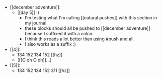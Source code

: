 - [[december adventure]]:
  - [[day 5]] :)
    - I'm testing what I'm calling [[natural pushes]] with this section in my journal.
    - these blocks should all be pushed to [[december adventure]] because I suffixed it with a colon.
    - I think this reads a lot better than using #push and all.
    - ! also works as a suffix :)
- [[4]]:
  - 134 152 134 152 [[hz]]
  - ([[O oh O oh]]...)
- [[5]]:
  - 134 152 134 152 311 [[hz]]
